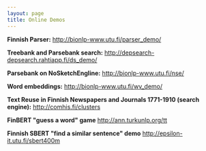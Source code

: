 ```yaml
---
layout: page
title: Online Demos
---
```


**Finnish Parser:** <http://bionlp-www.utu.fi/parser_demo/>

**Treebank and Parsebank search:** <http://depsearch-depsearch.rahtiapp.fi/ds_demo/>

**Parsebank on NoSketchEngline:** <http://bionlp-www.utu.fi/nse/>

**Word embeddings:** <http://bionlp-www.utu.fi/wv_demo/>

**Text Reuse in Finnish Newspapers and Journals 1771-1910 (search engine):** <http://comhis.fi/clusters>

**FinBERT "guess a word" game** <http://ann.turkunlp.org/tt>

**Finnish SBERT "find a similar sentence" demo** <http://epsilon-it.utu.fi/sbert400m>

